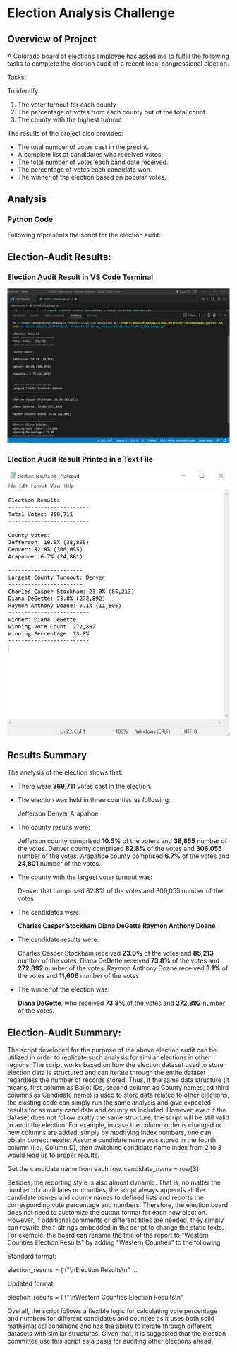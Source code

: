 # Election Analysis Challenge

## Overview of Project

A Colorado board of elections employee has asked me to fulfill the following tasks to complete the election audit of a recent local congressional election.

Tasks:

To identify

1. The voter turnout for each county
2. The percentage of votes from each county out of the total count
3. The county with the highest turnout

The results of the project also provides:

- The total number of votes cast in the precint.
- A complete list of candidates who received votes.
- The total number of votes each candidate received.
- The percentage of votes each candidate won.
- The winner of the election based on popular votes.

## Analysis

### Python Code

Following represents the script for the election audit:



## Election-Audit Results:

### Election Audit Result in VS Code Terminal

![This is an image](/Terminal_Output.png)



### Election Audit Result Printed in a Text File

![This is an image](/election_results_write.png)


## Results Summary

The analysis of the election shows that:

- There were **369,711** votes cast in the election.

- The election was held in three counties as following:

    Jefferson
    Denver
    Arapahoe

- The county results were:

    Jefferson county comprised **10.5%** of the voters and **38,855** number of the votes.
    Denver county comprised **82.8%** of the votes and **306,055** number of the votes.
    Arapahoe county comprised **6.7%** of the votes and **24,801** number of the votes.
    
- The county with the largest voter turnout was:

    Denver that comprised 82.8% of the votes and 306,055 number of the votes.
    
- The candidates were:

    **Charles Casper Stockham**
    **Diana DeGette**
    **Raymon Anthony Doane**

- The candidate results were:

    Charles Casper Stockham received **23.0%** of the votes and **85,213** number of the votes.
    Diana DeGette received **73.8%** of the votes and **272,892** number of the votes.
    Raymon Anthony Doane received **3.1%** of the votes and **11,606** number of the votes.

- The winner of the election was:

    **Diana DeGette**, who received **73.8%** of the votes and **272,892** number of the votes.

## Election-Audit Summary: 

The script developed for the purpose of the above election audit can be utilized in order to replicate such analysis for similar elections in other regions. The script works based on how the election dataset used to store election data is structured and can iterate through the entire dataset regardless the number of records stored. Thus, if the same data structure (it means, first column as Ballot IDs, second column as County names, ad third columns as Candidate name) is used to store data related to other elections, the existing code can simply run the same analysis and give expected results for as many candidate and county as included. However, even if the dataset does not follow exatly the same structure, the script will be still valid to audit the election. For example, in case the column order is changed or new columns are added, simply by modifying index numbers, one can obtain correct results. Assume candidate name was stored in the fourth column (i.e., Column D), then switching candidate name index from 2 to 3 would lead us to proper results.

 Get the candidate name from each row.
 candidate_name = row[3]

Besides, the reporting style is also almost dynamic. That is, no matter the number of candidates or counties, the script always appends all the candidate names and county names to defined lists and reports the corresponding vote percentage and numbers. Therefore, the election board does not need to customize the output format for each new election. However, if additional comments or different titles are needed, they simply can rewrite the f-strings embedded in the script to change the static texts. For example, the board can rename the title of the report to "Western Counties Election Results" by adding "Western Counties" to the following

Standard format:

 election_results = (
        f"\nElection Results\n"
     ....
     
Updated format:

 election_results = (
        f"\nWestern Counties Election Results\n"
        
 
 Overall, the script follows a flexible logic for calculating vote percentage and numbers for different candidates and counties as it uses both solid mathematical conditions and has the ability to iterate through different datasets with similar structures. Given that, it is suggested that the election committee use this script as a basis for auditing other elections ahead.
